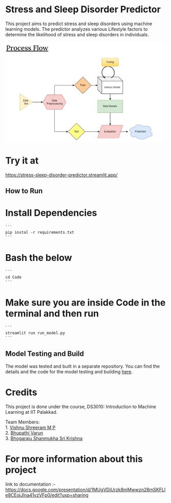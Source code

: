 # Stress and Sleep Disorder Predictor

This project aims to predict stress and sleep disorders using machine learning models. The predictor analyzes various Lifestyle factors to determine the likelihood of stress and sleep disorders in individuals.

![Process flow](documents/Process_flow.jpg)
# Try it at
https://stress-sleep-disorder-predictor.streamlit.app/

## How to Run
# Install Dependencies
    ```
    pip instal -r requirements.txt
    ```

# Bash the below
    ```
    cd Code
    ```
# Make sure you are inside Code in the terminal and then run
    ```
    streamlit run run_model.py
    ```

## Model Testing and Build

The model was tested and built in a separate repository. You can find the details and the code for the model testing and building [here](https://github.com/VISHNU-SHREERAM/ML-Project).



# Credits

This project is done under the course, DS3010: Introduction to Machine Learning
at IIT Palakkad.

Team Members: <br>
    1. <a href="https://github.com/VISHNU-SHREERAM"> Vishnu Shreeram M P  </a> <br>
    2. <a href="https://github.com/cvbshcbad"> Bhupathi Varun </a> <br>
    3. <a href="https://github.com/wanderer3519"> Bhogaraju Shanmukha Sri Krishna </a> <br>

# For more information about this project
link to documentation :- https://docs.google.com/presentation/d/1MUgVDjUrzk8mMwwzn28mSKFLle8CEojJlna41vzVFp0/edit?usp=sharing 
